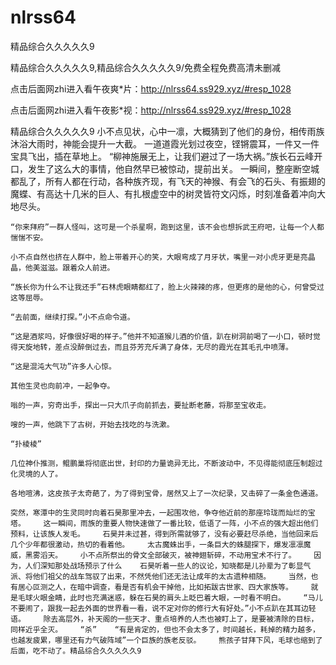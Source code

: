 # nlrss64
精品综合久久久久久9

精品综合久久久久久9,精品综合久久久久久9/免费全程免费高清未删减

点击后面网zhi进入看午夜爽*片：http://nlrss64.ss929.xyz/#resp_1028

点击后面网zhi进入看午夜影*视：http://nlrss64.ss929.xyz/#resp_1028

精品综合久久久久久9    小不点见状，心中一凛，大概猜到了他们的身份，相传雨族沐浴大雨时，神能会提升一大截。    一道道霞光划过夜空，铿锵震耳，一件又一件宝具飞出，插在草地上。    “柳神施展无上，让我们避过了一场大祸。”族长石云峰开口，发生了这么大的事情，他自然早已被惊动，提前出关。    一瞬间，整座断空城都乱了，所有人都在行动，各种族齐现，有飞天的神猴、有会飞的石头、有振翅的魔蝶、有高达十几米的巨人、有扎根虚空中的树灵皆符文闪烁，时刻准备着冲向大地尽头。

    “你来拜府”一群人怪叫，这可是一个杀星啊，跑到这里，该不会也想拆武王府吧，让每一个人都惴惴不安。

    小不点自然也挤在人群中，脸上带着开心的笑，大眼弯成了月牙状，嘴里一对小虎牙更是亮晶晶，他美滋滋。跟着众人前进。

    “族长你为什么不让我还手”石林虎眼睛都红了，脸上火辣辣的疼，但更疼的是他的心，何曾受过这等屈辱。

    “去前面，继续打探。”小不点命令道。

    “这是酒浆吗，好像很好喝的样子。”他并不知道猴儿酒的价值，趴在树洞前喝了一小口，顿时觉得天旋地转，差点没醉倒过去，而且芬芳充斥满了身体，无尽的霞光在其毛孔中喷薄。

    “这是混沌大气功”许多人心惊。

    其他生灵也向前冲，一起争夺。

    嗡的一声，穷奇出手，探出一只大爪子向前抓去，要扯断老藤，将那至宝收走。

    嗖的一声，他跳下了古树，开始去找吃的与洗漱。

    “扑棱棱”

    几位神仆推测，鲲鹏巢将彻底出世，封印的力量诡异无比，不断波动中，不见得能彻底压制超过化灵境的人了。

    各地喧沸，这皮孩子太奇葩了，为了得到宝骨，居然又上了一次纪录，又击碎了一条金色通道。

    突然，寒潭中的生灵同时向着石昊那里冲去，一起围攻他，争夺他近前的那座玲珑而灿烂的宝塔。    这一瞬间，雨族的重要人物快速做了一番比较，低语了一阵，小不点的强大超出他们预料，让该族人发毛。    石昊并未过甚，得到所需就够了，没有必要赶尽杀绝，当他回来后几个少年都很激动，热切的看着他。    太古魔蛛出手，一条巨大的蛛腿探下，爆发凛凛魔威，黑雾滔天。    小不点所祭出的骨文全部破灭，被神翅斩碎，不动用宝术不行了。    因为，人们深知那处战场预示了什么    石昊听着一些人的议论，知晓都是儿孙辈为了彰显气派、将他们祖父的战车驾驭了出来，不然凭他们还无法让成年的太古遗种相随。    当然，也有居心叵测之人，在暗中调查，看是否有机会干掉他，比如拓跋古世家、四大家族等。    就是毛球火眼金睛，此时也充满迷惑，躲在石昊的肩头上眨巴着大眼，一时看不明白。    “马儿不要闹了，跟我一起去外面的世界看一看，说不定对你的修行大有好处。”小不点趴在其耳边轻语。    除去高层外，补天阁的一些天才、重点培养的人杰也被盯上了，是要被清除的目标，同样近乎全灭。    “杀”    “有是肯定的，但也不会太多了，时间越长，耗掉的精力越多，也越发疲累，哪里还有力气破阵域”一个巨族的族老反驳。    熊孩子甘拜下风，毛球也缩到了后面，吃不动了。精品综合久久久久久9
